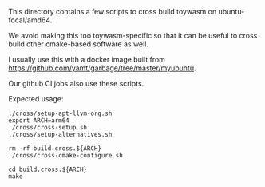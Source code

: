 This directory contains a few scripts to cross build toywasm
on ubuntu-focal/amd64.

We avoid making this too toywasm-specific so that it can be
useful to cross build other cmake-based software as well.

I usually use this with a docker image built from
https://github.com/yamt/garbage/tree/master/myubuntu.

Our github CI jobs also use these scripts.

Expected usage:
```
./cross/setup-apt-llvm-org.sh
export ARCH=arm64
./cross/cross-setup.sh
./cross/setup-alternatives.sh

rm -rf build.cross.${ARCH}
./cross/cross-cmake-configure.sh

cd build.cross.${ARCH}
make
```

